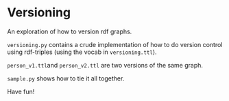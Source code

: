 # Versioning
An exploration of how to version rdf graphs.

`versioning.py` contains a crude implementation of how to do version control using rdf-triples (using the vocab in `versioning.ttl`).    

`person_v1.ttl`and `person_v2.ttl` are two versions of the same graph.   

`sample.py` shows how to tie it all together.   

Have fun!
